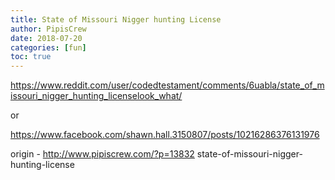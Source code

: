 ```yaml
---
title: State of Missouri Nigger hunting License
author: PipisCrew
date: 2018-07-20
categories: [fun]
toc: true
---
```


https://www.reddit.com/user/codedtestament/comments/6uabla/state_of_missouri_nigger_hunting_licenselook_what/

or

https://www.facebook.com/shawn.hall.3150807/posts/10216286376131976

origin - http://www.pipiscrew.com/?p=13832 state-of-missouri-nigger-hunting-license